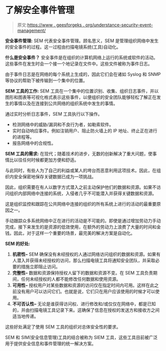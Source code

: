 # 了解安全事件管理

> 原文:[https://www . geesforgeks . org/understance-security-event-management/](https://www.geeksforgeeks.org/understanding-security-event-management/)

**安全事件管理:**
SEM 代表安全事件管理。顾名思义，SEM 是管理组织网络中发生的安全事件的过程。这一过程由扫描电镜系统(工具)自动化。

**什么是安全事件？**
安全事件是在组织的计算机网络上运行的系统或软件的活动。这些事件在发生时会一个接一个地记录在文件中。这些文件被称为事件日志。

由于事件日志是在网络的每个系统上生成的，因此它们会在诸如 Syslog 和 SNMP 等协议的帮助下被传输到一个集中的位置。

**SEM 工具的工作:**
SEM 工具在一个集中的位置识别、收集、组织日志事件，并以图形和图表等可视化格式表示这些事件，以便组织的安全团队能够轻松了解正在发生的事情以及在连接到公共网络的组织系统中发生的事情。

通过实时分析日志事件，SEM 工具执行以下操作。

*   检测网络中的威胁/漏洞和不良行为者，如勒索软件。
*   实时自动响应事件。例如注销用户、阻止防火墙上的 IP 地址、终止正在进行的进程等。
*   报告网络中的合规性。

**SEM 工具的需求:**
在现代；随着技术的进步，无数的创新解决了重大问题，使事情比以往任何时候都更加方便和舒适。

与此同时，有些人为了自己的利益或某人的垮台而恶意利用这项技术。因此，在组织内安全保密地保存关键数据已成为一项挑战。

因此，组织需要在有人以数字方式潜入之前主动保护他们的数据和资源。如果不访问组织内部网络中连接的系统，入侵者几乎不可能潜入并获得关键数据和资源。

这是组织监控和跟踪在公共网络中连接的组织的所有系统上进行的活动的最重要原因之一。

手动跟踪众多系统网络中正在进行的活动是不可能的。即使是通过增加劳动力手动完成，接下来发生的是资源的低效使用，在额外的劳动力上浪费了大量的时间和金钱。因此，对于这样一个重要的场景，最完美的解决方案是自动化。

**SEM 的好处:**

1.  **机密性–**
    SEM 确保没有未经授权的人通过网络访问组织的数据和资源。如果有人潜入并获得未经授权的访问，那么扫描电镜工具将通知安全团队，并采取必要的措施立即阻止访问。
2.  **完整性–**
    数据和资源保持授权人留下的数据和资源不变。在 SEM 工具负责期间，任何未经授权的人都不能修改任何数据和使用资源。
3.  **可用性–**
    授权用户对某些数据和资源的访问仅在指定时间内可用。这样在此之前没有用户可以访问它们。也就是说，它们只在用户应该使用的时候才可以使用。
4.  **不可否认性–**
    无论是谁获得访问权、进行修改和/或仅仅在网络中，都是已知的，并由扫描电镜工具记录下来。这确保了信息在授权的发送方和接收方之间适当地传递。

这些好处满足了使用 SEM 工具的组织对总体安全性的要求。

SEM 和 SIM(安全信息管理)工具的结合被称为 SIEM 工具，这些工具目前被广泛用于提供安全信息和事件管理的统一解决方案。